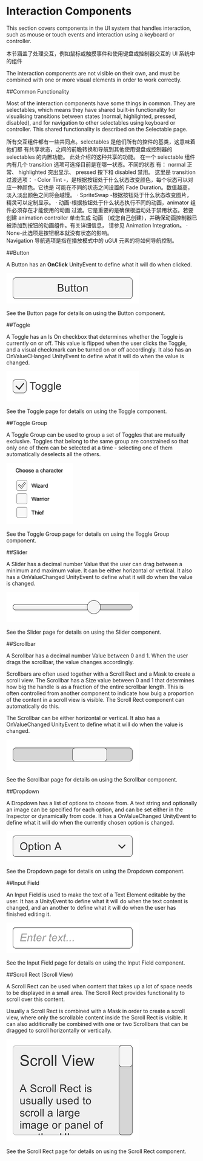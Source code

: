 # Interaction Components

This section covers components in the UI system that handles interaction, such as mouse or touch events and interaction using a keyboard or controller.

本节涵盖了处理交互，例如鼠标或触摸事件和使用键盘或控制器交互的 UI 系统中的组件

The interaction components are not visible on their own, and must be combined with one or more visual elements in order to work correctly.

##Common Functionality

Most of the interaction components have some things in common. They are selectables, which means they have shared built-in functionality for visualising transitions between states (normal, highlighted, pressed, disabled), and for navigation to other selectables using keyboard or controller. This shared functionality is described on the Selectable page.

所有交互组件都有一些共同点。selectables 是他们所有的控件的基类，这意味着他们都 有共享状态，之间的前瞻转换和导航到其他使用键盘或控制器的 selectables 的内置功能。 此处介绍的这种共享的功能。 在一个 selectable 组件内有几个 transition 选项可选择目前是在哪一状态。不同的状态 有： normal 正常、 highlighted 突出显示、 pressed 按下和 disabled 禁用。 这里是 transition 过渡选项： · Color Tint -，是根据按钮处于什么状态改变颜色，每个状态可以对应一种颜色。它也是 可能在不同的状态之间设置的 Fade Duration。数值越高，淡入淡出颜色之间将会越慢。 · SpriteSwap -根据按钮处于什么状态改变图片，精灵可以定制显示。 · 动画-根据按钮处于什么状态执行不同的动画，animator 组件必须存在才能使用的动画 过渡。它是重要的是确保根运动处于禁用状态。若要创建 animation controller 单击生成 动画 （或您自己创建），并确保动画控制器已被添加到按钮的动画组件。有关详细信息， 请参见 Animation Integration。 · None-此选项是按钮根本就没有状态的影响。  
Navigation 导航选项是指在播放模式中的 uGUI 元素的将如何导航控制。 

##Button

A Button has an **OnClick** UnityEvent to define what it will do when clicked.

![](Main/UI_ButtonExample.png)

See the Button page for details on using the Button component.

##Toggle

A Toggle has an Is On checkbox that determines whether the Toggle is currently on or off. This value is flipped when the user clicks the Toggle, and a visual checkmark can be turned on or off accordingly. It also has an OnValueCHanged UnityEvent to define what it will do when the value is changed.

![](Main/UI_ToggleExample.png)

See the Toggle page for details on using the Toggle component.

##Toggle Group

A Toggle Group can be used to group a set of Toggles that are mutually exclusive. Toggles that belong to the same group are constrained so that only one of them can be selected at a time - selecting one of them automatically deselects all the others.

![](Main/UI_ToggleGroupExample.png)

See the Toggle Group page for details on using the Toggle Group component.

##Slider

A Slider has a decimal number Value that the user can drag between a minimum and maximum value. It can be either horizontal or vertical. It also has a OnValueChanged UnityEvent to define what it will do when the value is changed.

![](Main/UI_SliderExample.png)

See the Slider page for details on using the Slider component.

##Scrollbar

A Scrollbar has a decimal number Value between 0 and 1. When the user drags the scrollbar, the value changes accordingly.

Scrollbars are often used together with a Scroll Rect and a Mask to create a scroll view. The Scrollbar has a Size value between 0 and 1 that determines how big the handle is as a fraction of the entire scrollbar length. This is often controlled from another component to indicate how buig a proportion of the content in a scroll view is visible. The Scroll Rect component can automatically do this.

The Scrollbar can be either horizontal or vertical. It also has a OnValueChanged UnityEvent to define what it will do when the value is changed.

![](Main/UI_ScrollbarExample.png)

See the Scrollbar page for details on using the Scrollbar component.

##Dropdown

A Dropdown has a list of options to choose from. A text string and optionally an image can be specified for each option, and can be set either in the Inspector or dynamically from code. It has a OnValueChanged UnityEvent to define what it will do when the currently chosen option is changed.

![](Main/UI_DropdownExample.png)

See the Dropdown page for details on using the Dropdown component.

##Input Field

An Input Field is used to make the text of a Text Element editable by the user. It has a UnityEvent to define what it will do when the text content is changed, and an another to define what it will do when the user has finished editing it.

![](Main/UI_InputFieldExample.png)

See the Input Field page for details on using the Input Field component.

##Scroll Rect (Scroll View)

A Scroll Rect can be used when content that takes up a lot of space needs to be displayed in a small area. The Scroll Rect provides functionality to scroll over this content.

Usually a Scroll Rect is combined with a Mask in order to create a scroll view, where only the scrollable content inside the Scroll Rect is visible. It can also additionally be combined with one or two Scrollbars that can be dragged to scroll horizontally or vertically.

![](Main/UI_ScrollRectExample.png)

See the Scroll Rect page for details on using the Scroll Rect component.